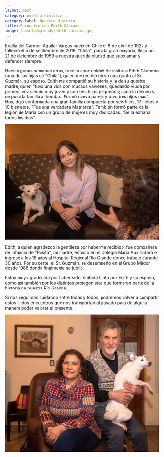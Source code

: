 ```yaml
---
layout: post
category: nuestra-historia
category-label: Nuestra Historia
title: Encuentro con Edith Cárcamo
image: /assets/uploads/edith-carcamo.jpg
---
```

Ercilia del Carmen Aguilar Vargas nació en Chile el 8 de abril de 1927 y falleció el 5 de septiembre de 2018. "Chila", para la gran mayoría, llegó un 21 de diciembre de 1959 a nuestra querida ciudad que supo amar y defender siempre.

Hace algunas semanas atrás, tuve la oportunidad de visitar a Edith Cárcamo (una de las hijas de "Chila"), quien me recibió en su casa junto al Sr. Guzmán, su esposo. Edith me compartió su historia y la de su querida madre, quien "tuvo una vida con muchos vaivenes, quedando viuda por primera vez siendo muy joven y con tres hijos pequeños; nada la detuvo y se puso la familia al hombro. Formó nueva pareja y tuvo tres hijos más". Hoy, dejó conformada una gran familia compuesta por seis hijos, 17 nietos y 10 bisnietos. "Fue una verdadera Matriarca". También formó parte de la legión de María con un grupo de mujeres muy dedicadas. "Se la extraña todos los días".

![Cintia con Edith](/assets/uploads/edith-carcamo-2.jpg)

Edith, a quien agradezco la gentileza por haberme recibido, fue compañera de infancia de "Rosita", mi madre, estudió en el Colegio María Auxiliadora e ingresó a los 18 años al Hospital Regional Río Grande donde trabajó durante 30 años. Por su parte, el Sr. Guzmán, se desempeñó en el Grupo Mirgor desde 1986 donde finalmente se jubiló.

Estoy muy agradecida por haber sido recibida tanto por Edith y su esposo, como así también por los distintos protagonistas que formaron parte de la historia de nuestra Río Grande.

Si nos seguimos cuidando entre todas y todos, podremos volver a compartir estos lindos encuentros que nos transportan al pasado para de alguna manera poder valorar el presente.

![Edith junto a su esposo el Guzman](/assets/uploads/edith-carcamo-3.jpg)
